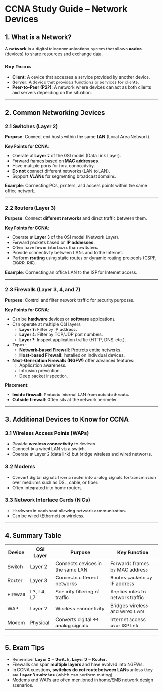 # CCNA Study Guide – Network Devices

## 1. What is a Network?
A **network** is a digital telecommunications system that allows **nodes** (devices) to share resources and exchange data.

### Key Terms
- **Client**: A device that accesses a service provided by another device.
- **Server**: A device that provides functions or services for clients.
- **Peer-to-Peer (P2P)**: A network where devices can act as both clients and servers depending on the situation.

---

## 2. Common Networking Devices

### 2.1 Switches (Layer 2)
**Purpose**: Connect end hosts within the same **LAN** (Local Area Network).

**Key Points for CCNA**:
- Operate at **Layer 2** of the OSI model (Data Link Layer).
- Forward frames based on **MAC addresses**.
- Have multiple ports for host connectivity.
- **Do not** connect different networks (LAN to LAN).
- Support **VLANs** for segmenting broadcast domains.

**Example**: Connecting PCs, printers, and access points within the same office network.

---

### 2.2 Routers (Layer 3)
**Purpose**: Connect **different networks** and direct traffic between them.

**Key Points for CCNA**:
- Operate at **Layer 3** of the OSI model (Network Layer).
- Forward packets based on **IP addresses**.
- Often have fewer interfaces than switches.
- Provide connectivity between LANs and to the Internet.
- Perform **routing** using static routes or dynamic routing protocols (OSPF, EIGRP, RIP).

**Example**: Connecting an office LAN to the ISP for Internet access.

---

### 2.3 Firewalls (Layer 3, 4, and 7)
**Purpose**: Control and filter network traffic for security purposes.

**Key Points for CCNA**:
- Can be **hardware** devices or **software** applications.
- Can operate at multiple OSI layers:
  - **Layer 3**: Filter by IP address.
  - **Layer 4**: Filter by TCP/UDP port numbers.
  - **Layer 7**: Inspect application traffic (HTTP, DNS, etc.).
- Types:
  - **Network-based Firewall**: Protects entire networks.
  - **Host-based Firewall**: Installed on individual devices.
- **Next-Generation Firewalls (NGFW)** offer advanced features:
  - Application awareness.
  - Intrusion prevention.
  - Deep packet inspection.

**Placement**:
- **Inside firewall**: Protects internal LAN from outside threats.
- **Outside firewall**: Often sits at the network perimeter.

---

## 3. Additional Devices to Know for CCNA

### 3.1 Wireless Access Points (WAPs)
- Provide **wireless connectivity** to devices.
- Connect to a wired LAN via a switch.
- Operate at Layer 2 (data link) but bridge wireless and wired networks.

### 3.2 Modems
- Convert digital signals from a router into analog signals for transmission over mediums such as DSL, cable, or fiber.
- Often integrated into home routers.

### 3.3 Network Interface Cards (NICs)
- Hardware in each host allowing network communication.
- Can be wired (Ethernet) or wireless.

---

## 4. Summary Table

| Device         | OSI Layer | Purpose                                    | Key Function                    |
|----------------|-----------|--------------------------------------------|-----------------------------------|
| Switch         | Layer 2   | Connects devices in the same LAN           | Forwards frames by MAC address   |
| Router         | Layer 3   | Connects different networks                | Routes packets by IP address     |
| Firewall       | L3, L4, L7| Security filtering of traffic              | Applies rules to network traffic |
| WAP            | Layer 2   | Wireless connectivity                     | Bridges wireless and wired LAN   |
| Modem          | Physical  | Converts digital ↔ analog signals          | Internet access over ISP link    |

---

## 5. Exam Tips
- Remember **Layer 2 = Switch, Layer 3 = Router**.
- Firewalls can span **multiple layers** and have evolved into NGFWs.
- In CCNA questions, **switches do not route between LANs** unless they are **Layer 3 switches** (which can perform routing).
- Modems and WAPs are often mentioned in home/SMB network design scenarios.

